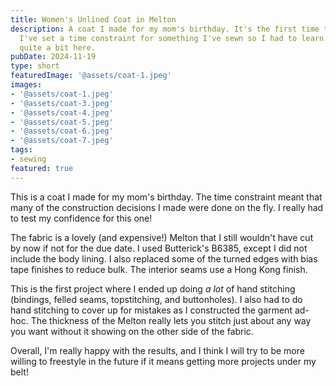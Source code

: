 ```yaml
---
title: Women's Unlined Coat in Melton
description: A coat I made for my mom's birthday. It's the first time that
  I've set a time constraint for something I've sewn so I had to learn how to improvise
  quite a bit here.
pubDate: 2024-11-19
type: short
featuredImage: '@assets/coat-1.jpeg'
images:
- '@assets/coat-1.jpeg'
- '@assets/coat-3.jpeg'
- '@assets/coat-4.jpeg'
- '@assets/coat-5.jpeg'
- '@assets/coat-6.jpeg'
- '@assets/coat-7.jpeg'
tags:
- sewing
featured: true
---
```


This is a coat I made for my mom's birthday. The time constraint meant that many of the construction decisions I made were done on the fly. I really had to test my confidence for this one!

The fabric is a lovely (and expensive!) Melton that I still wouldn't have cut by now if not for the due date. I used Butterick's B6385, except I did not include the body lining. I also replaced some of the turned edges with bias tape finishes to reduce bulk. The interior seams use a Hong Kong finish.

This is the first project where I ended up doing *a lot* of hand stitching (bindings, felled seams, topstitching, and buttonholes). I also had to do hand stitching to cover up for mistakes as I constructed the garment ad-hoc. The thickness of the Melton really lets you stitch just about any way you want without it showing on the other side of the fabric.

Overall, I'm really happy with the results, and I think I will try to be more willing to freestyle in the future if it means getting more projects under my belt!
